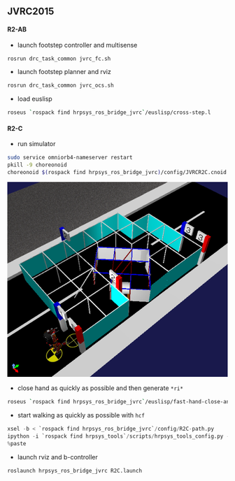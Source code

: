 ## JVRC2015

#### R2-AB

- launch footstep controller and multisense

```bash
rosrun drc_task_common jvrc_fc.sh
```

- launch footstep planner and rviz

```bash
rosrun drc_task_common jvrc_ocs.sh
```

- load euslisp

```bash
roseus `rospack find hrpsys_ros_bridge_jvrc`/euslisp/cross-step.l
```

#### R2-C

- run simulator

```bash
sudo service omniorb4-nameserver restart
pkill -9 choreonoid
choreonoid $(rospack find hrpsys_ros_bridge_jvrc)/config/JVRCR2C.cnoid --start-simulation
```

![](images/task_R2-C.png)

- close hand as quickly as possible and then generate ``*ri*``

```bash
roseus `rospack find hrpsys_ros_bridge_jvrc`/euslisp/fast-hand-close-and-generate-ri.l
```

- start walking as quickly as possible with ``hcf``

```python
xsel -b < `rospack find hrpsys_ros_bridge_jvrc`/config/R2C-path.py
ipython -i `rospack find hrpsys_tools`/scripts/hrpsys_tools_config.py -- --use-unstable-rtc --host localhost --port 2809
%paste
```

- launch rviz and b-controller

```bash
roslaunch hrpsys_ros_bridge_jvrc R2C.launch
```

